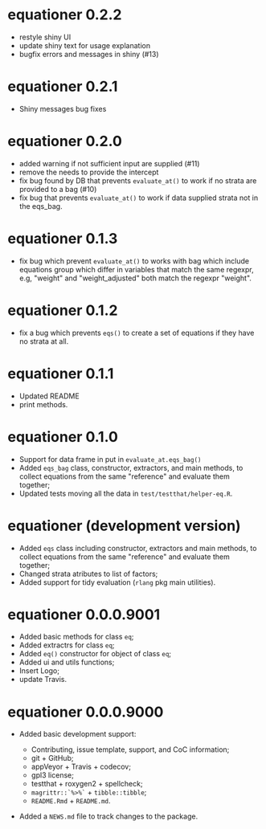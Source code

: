 # equationer 0.2.2

* restyle shiny UI 
* update shiny text for usage explanation
* bugfix errors and messages in shiny (#13)

# equationer 0.2.1

* Shiny messages bug fixes

# equationer 0.2.0

* added warning if not sufficient input are supplied (#11)
* remove the needs to provide the intercept
* fix bug found by DB that prevents `evaluate_at()` to work if
  no strata are provided to a bag (#10)
* fix bug that prevents `evaluate_at()` to work if data supplied 
  strata not in the eqs_bag.

# equationer 0.1.3

* fix bug which prevent `evaluate_at()` to works with bag which include
  equations group which differ in variables that match the same regexpr,
  e.g, "weight" and "weight_adjusted" both match the regexpr "weight".

# equationer 0.1.2

* fix a bug which prevents `eqs()` to create a set of equations if
  they have no strata at all.

# equationer 0.1.1

* Updated README 
* print methods.

# equationer 0.1.0

* Support for data frame in put in `evaluate_at.eqs_bag()`
* Added `eqs_bag` class, constructor, extractors, and main methods,
  to collect equations from the same "reference" and evaluate them
  together;
* Updated tests moving all the data in `test/testthat/helper-eq.R`.

# equationer (development version)

* Added `eqs` class including constructor, extractors and main methods,
  to collect equations from the same "reference" and evaluate them
  together;
* Changed strata atributes to list of factors;
* Added support for tidy evaluation (`rlang` pkg main utilities).

# equationer 0.0.0.9001

* Added basic methods for class `eq`; 
* Added extractrs for class `eq`;
* Added `eq()` constructor for object of class `eq`;
* Added ui and utils functions;
* Insert Logo;
* update Travis.

# equationer 0.0.0.9000

* Added basic development support:
  - Contributing, issue template, support, and CoC information;
  - git + GitHub;
  - appVeyor + Travis + codecov;
  - gpl3 license;
  - testthat + roxygen2 + spellcheck;
  - `` magrittr::`%>%` `` + `tibble::tibble`;
  - `README.Rmd` + `README.md`.

* Added a `NEWS.md` file to track changes to the package.
